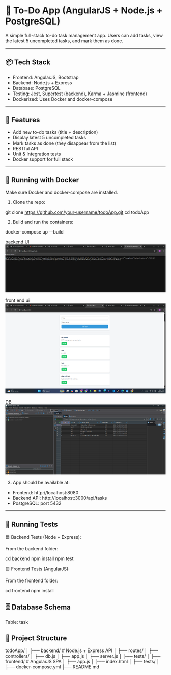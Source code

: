 
# 📝 To-Do App (AngularJS + Node.js + PostgreSQL)

A simple full-stack to-do task management app. Users can add tasks, view the latest 5 uncompleted tasks, and mark them as done.

---

## 📦 Tech Stack

- Frontend: AngularJS, Bootstrap
- Backend: Node.js + Express
- Database: PostgreSQL
- Testing: Jest, Supertest (backend), Karma + Jasmine (frontend)
- Dockerized: Uses Docker and docker-compose

---

## 🚀 Features

- Add new to-do tasks (title + description)
- Display latest 5 uncompleted tasks
- Mark tasks as done (they disappear from the list)
- RESTful API
- Unit & Integration tests
- Docker support for full stack

---

## 🐳 Running with Docker

Make sure Docker and docker-compose are installed.

1. Clone the repo:

git clone https://github.com/your-username/todoApp.git
cd todoApp


2. Build and run the containers:

docker-compose up --build

backend UI
![alt text](image.png)

front end ui
![alt text](image-2.png)

DB 
![alt text](image-3.png)

3. App should be available at:

- Frontend: http://localhost:8080  
- Backend API: http://localhost:3000/api/tasks  
- PostgreSQL: port 5432

---

## 🧪 Running Tests

🟦 Backend Tests (Node + Express):

From the backend folder:

cd backend
npm install
npm test


🟨 Frontend Tests (AngularJS):

From the frontend folder:

cd frontend
npm install


## 🗄 Database Schema

Table: task


## 📁 Project Structure

todoApp/
│
├── backend/          # Node.js + Express API
│   ├── routes/
│   ├── controllers/
│   ├── db.js
│   ├── app.js
│   ├── server.js
│   ├── tests/
│
├── frontend/         # AngularJS SPA
│   ├── app.js
│   ├── index.html
│   ├── tests/
│
├── docker-compose.yml
├── README.md
```



